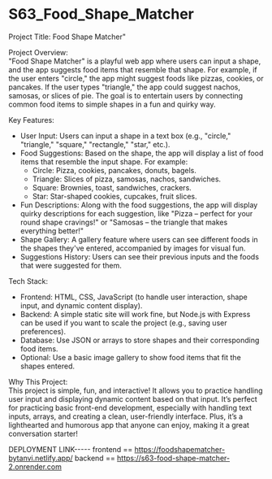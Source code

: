 # S63_Food_Shape_Matcher
Project Title: Food Shape Matcher"

Project Overview:  
"Food Shape Matcher" is a playful web app where users can input a shape, and the app suggests food items that resemble that shape. For example, if the user enters "circle," the app might suggest foods like pizzas, cookies, or pancakes. If the user types "triangle," the app could suggest nachos, samosas, or slices of pie. The goal is to entertain users by connecting common food items to simple shapes in a fun and quirky way.

Key Features:  
- User Input: Users can input a shape in a text box (e.g., "circle," "triangle," "square," "rectangle," "star," etc.).
- Food Suggestions: Based on the shape, the app will display a list of food items that resemble the input shape. For example:
    - Circle: Pizza, cookies, pancakes, donuts, bagels.
    - Triangle: Slices of pizza, samosas, nachos, sandwiches.
    - Square: Brownies, toast, sandwiches, crackers.
    - Star: Star-shaped cookies, cupcakes, fruit slices.
- Fun Descriptions: Along with the food suggestions, the app will display quirky descriptions for each suggestion, like "Pizza – perfect for your round shape cravings!" or "Samosas – the triangle that makes everything better!"
- Shape Gallery: A gallery feature where users can see different foods in the shapes they've entered, accompanied by images for visual fun.
- Suggestions History: Users can see their previous inputs and the foods that were suggested for them.

Tech Stack:  
- Frontend: HTML, CSS, JavaScript (to handle user interaction, shape input, and dynamic content display).
- Backend: A simple static site will work fine, but Node.js with Express can be used if you want to scale the project (e.g., saving user preferences).
- Database: Use JSON or arrays to store shapes and their corresponding food items.
- Optional: Use a basic image gallery to show food items that fit the shapes entered.

Why This Project:  
This project is simple, fun, and interactive! It allows you to practice handling user input and displaying dynamic content based on that input. It’s perfect for practicing basic front-end development, especially with handling text inputs, arrays, and creating a clean, user-friendly interface. Plus, it’s a lighthearted and humorous app that anyone can enjoy, making it a great conversation starter!





DEPLOYMENT LINK-----
frontend == https://foodshapematcher-bytanvi.netlify.app/
backend == https://s63-food-shape-matcher-2.onrender.com

